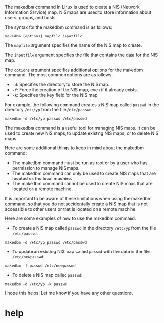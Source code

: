 
The makedbm command in Linux is used to create a NIS (Network Information Service) map. NIS maps are used to store information about users, groups, and hosts.

The syntax for the makedbm command is as follows:

```
makedbm [options] mapfile inputfile
```

The `mapfile` argument specifies the name of the NIS map to create.

The `inputfile` argument specifies the file that contains the data for the NIS map.

The `options` argument specifies additional options for the makedbm command. The most common options are as follows:

* `-d`: Specifies the directory to store the NIS map.
* `-f`: Force the creation of the NIS map, even if it already exists.
* `-k`: Specifies the key field for the NIS map.

For example, the following command creates a NIS map called `passwd` in the directory `/etc/yp` from the file `/etc/passwd`:

```
makedbm -d /etc/yp passwd /etc/passwd
```

The makedbm command is a useful tool for managing NIS maps. It can be used to create new NIS maps, to update existing NIS maps, or to delete NIS maps.

Here are some additional things to keep in mind about the makedbm command:

* The makedbm command must be run as root or by a user who has permission to manage NIS maps.
* The makedbm command can only be used to create NIS maps that are located on the local machine.
* The makedbm command cannot be used to create NIS maps that are located on a remote machine.

It is important to be aware of these limitations when using the makedbm command, so that you do not accidentally create a NIS map that is not accessible to other users or that is located on a remote machine.

Here are some examples of how to use the makedbm command:

* To create a NIS map called `passwd` in the directory `/etc/yp` from the file `/etc/passwd`:
```
makedbm -d /etc/yp passwd /etc/passwd
```
* To update an existing NIS map called `passwd` with the data in the file `/etc/newpasswd`:
```
makedbm -f passwd /etc/newpasswd
```
* To delete a NIS map called `passwd`:
```
makedbm -d /etc/yp -k passwd
```

I hope this helps! Let me know if you have any other questions.



# help 

```

```
